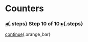 <div class="top">

# Counters
### [◂](command:katapod.loadPage?step9){.steps} Step 10 of 10 [▸](command:katapod.loadPage?finish){.steps}
</div>



[continue](command:katapod.loadPage?finish){.orange_bar}
